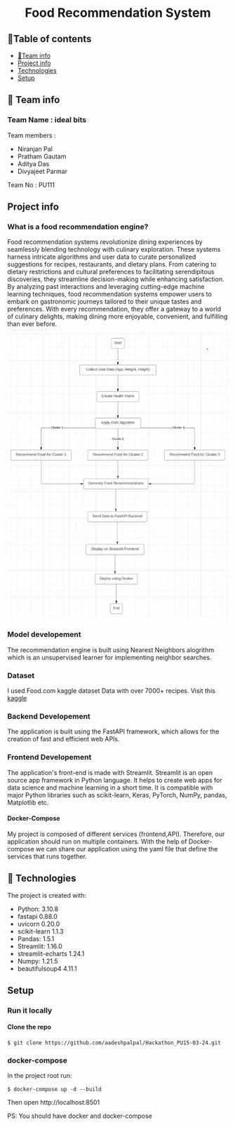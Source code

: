 <h1 align="center">Food Recommendation System</h1>


## :bookmark_tabs:Table of contents
* [:scroll:Team info](#:scroll:Team-info)
* [Project info](#Project-info)
* [Technologies](#Technologies)
* [Setup](#setup)

## :scroll: Team info
### Team Name : ideal bits
Team members : 
* Niranjan Pal
* Pratham Gautam
* Aditya Das
* Divyajeet Parmar

Team No : PU111



## Project info

### What is a food recommendation engine?
Food recommendation systems revolutionize dining experiences by seamlessly blending technology with culinary exploration. These systems harness intricate algorithms and user data to curate personalized suggestions for recipes, restaurants, and dietary plans. From catering to dietary restrictions and cultural preferences to facilitating serendipitous discoveries, they streamline decision-making while enhancing satisfaction. By analyzing past interactions and leveraging cutting-edge machine learning techniques, food recommendation systems empower users to embark on gastronomic journeys tailored to their unique tastes and preferences. With every recommendation, they offer a gateway to a world of culinary delights, making dining more enjoyable, convenient, and fulfilling than ever before.

<div align= "center"><img src="Assets\file_2024-03-15_04.10.43.png" /></div>

### Model developement
The recommendation engine is built using Nearest Neighbors alogrithm which is an unsupervised learner for implementing neighbor searches.

### Dataset
I used Food.com kaggle dataset Data with over 7000+ recipes. Visit this [kaggle](https://www.kaggle.com/datasets/shrutisaxena/food-nutrition-dataset)

### Backend Developement
The application is built using the FastAPI framework, which allows for the creation of fast and efficient web APIs.

### Frontend Developement

The application's front-end is made with Streamlit. Streamlit is an open source app framework in Python language. It helps to create web apps for data science and machine learning in a short time. It is compatible with major Python libraries such as scikit-learn, Keras, PyTorch, NumPy, pandas, Matplotlib etc. 

#### Docker-Compose
My project is composed of different services (frontend,API). Therefore, our application should run on multiple containers. With the help of Docker-compose we can share our application using the yaml file that define the services that runs together.

## :rocket: Technologies
The project is created with:
* Python: 3.10.8
* fastapi 0.88.0
* uvicorn 0.20.0
* scikit-learn 1.1.3
* Pandas: 1.5.1
* Streamlit: 1.16.0
* streamlit-echarts 1.24.1
* Numpy: 1.21.5
* beautifulsoup4 4.11.1

## Setup

### Run it locally
#### Clone the repo
```
$ git clone https://github.com/aadeshpalpal/Hackathon_PU15-03-24.git
```
### docker-compose
In the project root run:
```
$ docker-compose up -d --build
```
Then open http://localhost:8501

PS: You should have docker and docker-compose
